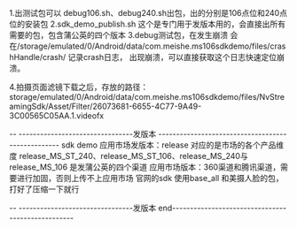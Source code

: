 1.出测试包可以 debug106.sh、debug240.sh出包，出的分别是106点位和240点位的安装包
2.sdk_demo_publish.sh 这个是专门用于发版本用的，会直接出所有需要的包，包含蒲公英的四个版本
3.debug测试包，在发生崩溃 会在/storage/emulated/0/Android/data/com.meishe.ms106sdkdemo/files/crashHandle/crash/ 记录crash日志，
出现崩溃，可以直接获取这个日志快速定位崩溃。

4.拍摄页面滤镜下载之后，存放的路径：storage/emulated/0/Android/data/com.meishe.ms106sdkdemo/files/NvStreamingSdk/Asset/Filter/26073681-6655-4C77-9A49-3C00565C05AA.1.videofx

-- --------------------------------发版本 --------------------------------------------------
sdk demo 应用市场发版本：release 对应的是市场的各个产品维度   release_MS_ST_240、release_MS_ST_106、release_MS_240与release_MS_106 是发蒲公英的四个渠道
应用市场版本：360渠道和腾讯渠道，需要进行加固，否则上传不上应用市场
官网的sdk 使用base_all 和美摄人脸的包，打好了压缩一下就行

 -- --------------------------------发版本 end--------------------------------------------------